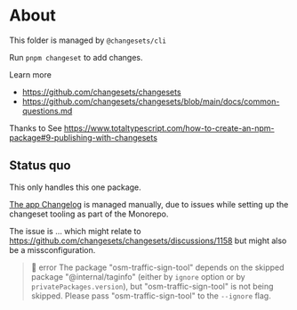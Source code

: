 # About

This folder is managed by `@changesets/cli`

Run `pnpm changeset` to add changes.

Learn more

- https://github.com/changesets/changesets
- https://github.com/changesets/changesets/blob/main/docs/common-questions.md

Thanks to See https://www.totaltypescript.com/how-to-create-an-npm-package#9-publishing-with-changesets

## Status quo

This only handles this one package.

[The app Changelog](apps/traffic-sign-tool/CHANGELOG.md) is managed manually, due to issues while setting up the changeset tooling as part of the Monorepo.

The issue is … which might relate to https://github.com/changesets/changesets/discussions/1158 but might also be a missconfiguration.

> 🦋 error The package "osm-traffic-sign-tool" depends on the skipped package "@internal/taginfo" (either by `ignore` option or by `privatePackages.version`), but "osm-traffic-sign-tool" is not being skipped. Please pass "osm-traffic-sign-tool" to the `--ignore` flag.
